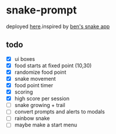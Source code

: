 # snake-prompt

deployed [here]().inspired by [ben's snake app](https://benspector3.github.io/snake/)

## todo

- [x] ui boxes
- [x] food starts at fixed point (10,30)
- [x] randomize food point
- [x] snake movement
- [x] food point timer
- [x] scoring
- [x] high score per session
- [ ] snake growing + trail
- [ ] convert prompts and alerts to modals
- [ ] rainbow snake
- [ ] maybe make a start menu
